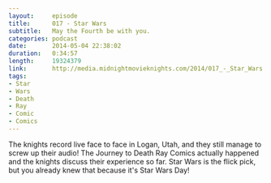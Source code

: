 ```yaml
---
layout:     episode
title:      017 - Star Wars
subtitle:   May the Fourth be with you.
categories: podcast
date:       2014-05-04 22:38:02
duration:   0:34:57
length:     19324379
link:       http://media.midnightmovieknights.com/2014/017_-_Star_Wars.m4a
tags:
- Star
- Wars
- Death
- Ray
- Comic
- Comics
---
```

The knights record live face to face in Logan, Utah, and they still manage to screw up their audio! The Journey to Death Ray Comics actually happened and the knights discuss their experience so far. Star Wars is the flick pick, but you already knew that because it's Star Wars Day!